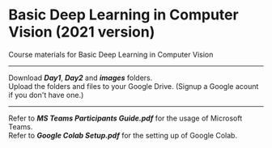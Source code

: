 # Basic Deep Learning in Computer Vision (2021 version)
Course materials for Basic Deep Learning in Computer Vision

---
Download <b><i>Day1</i></b>, <b><i>Day2</i></b> and <b><i>images</i></b> folders. <br>
Upload the folders and files to your Google Drive. (Signup a Google acount if you don't have one.)

---
Refer to <b><i>MS Teams Participants Guide.pdf</i></b> for the usage of Microsoft Teams. <br>
Refer to <b><i>Google Colab Setup.pdf</i></b> for the setting up of Google Colab.

